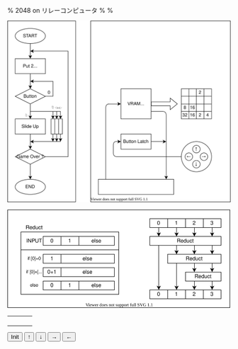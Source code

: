 % 2048 on リレーコンピュータ
%
%

![](./algo.drawio.svg)


![](./reduct.drawio.svg)



|                       |                       |                       |                       |
| --------------------- | --------------------- | --------------------- | --------------------- |
| <span id="11"></span> | <span id="12"></span> | <span id="13"></span> | <span id="14"></span> |
| <span id="21"></span> | <span id="22"></span> | <span id="23"></span> | <span id="24"></span> |
| <span id="31"></span> | <span id="32"></span> | <span id="33"></span> | <span id="34"></span> |
| <span id="41"></span> | <span id="42"></span> | <span id="43"></span> | <span id="44"></span> |


<script>
    function init(){
        console.log("init");
        set(randomPut([[0,0,0,0],[0,0,0,0],[0,0,0,0],[0,0,0,0]]));
    }

    function randomPut(board){
        let emptyList = [];
        board.map((line,i) => 
            line.forEach((cell,j)=>{
                if(cell===0) emptyList.push([i,j]);
            }) 
        );
        const k = Math.floor(Math.random() * emptyList.length);
        const ki = emptyList[k][0], kj = emptyList[k][1];
        return board.map((line,i) => line.map((cell,j) => (i===ki && j===kj ? 2 : cell)));
    }

    function set(board){
        console.log(board);
        board.map((line,i) => 
            line.forEach((cell,j)=>{
                if(cell) document.getElementById(""+(i+1)+(j+1)).innerHTML = cell;
            }) 
        );
    }

    function reduct(input){
        if(input[0]===0) return input.slice(1);
        else if(input[0]===input[1]) return [input[0]*2, ...input.slice(2)];
        else return input;
    }

    function reductLine(input){
        const out0 = reduct(input);
        const out1 = reduct(out0.slice(1));
        const out2 = reduct(out1.slice(1));
        return [out0[0],out1[0],out2[0],out2[1]];
    }


    function up(){
        reductLine(board)
    }

</script>

<button onclick="init()">Init</button>
<button onclick="show()">↑</button>
<button onclick="show()">↓</button>
<button onclick="show()">→</button>
<button onclick="show()">←</button>



